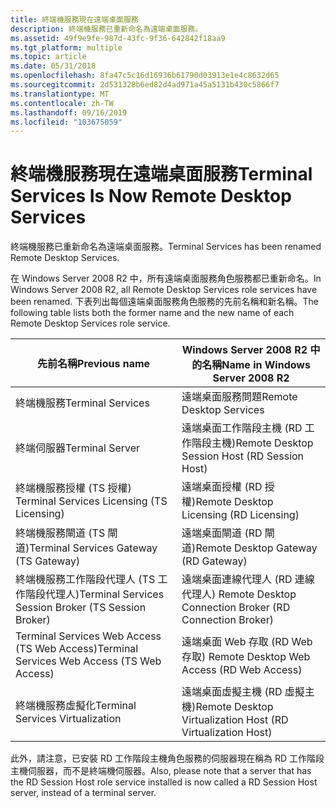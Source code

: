 ```yaml
---
title: 終端機服務現在遠端桌面服務
description: 終端機服務已重新命名為遠端桌面服務。
ms.assetid: 49f9e9fe-987d-43fc-9f36-642842f18aa9
ms.tgt_platform: multiple
ms.topic: article
ms.date: 05/31/2018
ms.openlocfilehash: 8fa47c5c16d16936b61790d03913e1e4c8632d65
ms.sourcegitcommit: 2d531328b6ed82d4ad971a45a5131b430c5866f7
ms.translationtype: MT
ms.contentlocale: zh-TW
ms.lasthandoff: 09/16/2019
ms.locfileid: "103675059"
---
```

# <a name="terminal-services-is-now-remote-desktop-services"></a><span data-ttu-id="90ebc-103">終端機服務現在遠端桌面服務</span><span class="sxs-lookup"><span data-stu-id="90ebc-103">Terminal Services Is Now Remote Desktop Services</span></span>

<span data-ttu-id="90ebc-104">終端機服務已重新命名為遠端桌面服務。</span><span class="sxs-lookup"><span data-stu-id="90ebc-104">Terminal Services has been renamed Remote Desktop Services.</span></span>

<span data-ttu-id="90ebc-105">在 Windows Server 2008 R2 中，所有遠端桌面服務角色服務都已重新命名。</span><span class="sxs-lookup"><span data-stu-id="90ebc-105">In Windows Server 2008 R2, all Remote Desktop Services role services have been renamed.</span></span> <span data-ttu-id="90ebc-106">下表列出每個遠端桌面服務角色服務的先前名稱和新名稱。</span><span class="sxs-lookup"><span data-stu-id="90ebc-106">The following table lists both the former name and the new name of each Remote Desktop Services role service.</span></span>



| <span data-ttu-id="90ebc-107">先前名稱</span><span class="sxs-lookup"><span data-stu-id="90ebc-107">Previous name</span></span>                                                   | <span data-ttu-id="90ebc-108">Windows Server 2008 R2 中的名稱</span><span class="sxs-lookup"><span data-stu-id="90ebc-108">Name in Windows Server 2008 R2</span></span>                                         |
|-----------------------------------------------------------------|------------------------------------------------------------------------|
| <span data-ttu-id="90ebc-109">終端機服務</span><span class="sxs-lookup"><span data-stu-id="90ebc-109">Terminal Services</span></span> <br/>                                   | <span data-ttu-id="90ebc-110">遠端桌面服務問題</span><span class="sxs-lookup"><span data-stu-id="90ebc-110">Remote Desktop Services</span></span><br/>                                     |
| <span data-ttu-id="90ebc-111">終端伺服器</span><span class="sxs-lookup"><span data-stu-id="90ebc-111">Terminal Server</span></span><br/>                                      | <span data-ttu-id="90ebc-112">遠端桌面工作階段主機 (RD 工作階段主機)</span><span class="sxs-lookup"><span data-stu-id="90ebc-112">Remote Desktop Session Host (RD Session Host)</span></span><br/>               |
| <span data-ttu-id="90ebc-113">終端機服務授權 (TS 授權) </span><span class="sxs-lookup"><span data-stu-id="90ebc-113">Terminal Services Licensing (TS  Licensing)</span></span><br/>          | <span data-ttu-id="90ebc-114">遠端桌面授權 (RD 授權)</span><span class="sxs-lookup"><span data-stu-id="90ebc-114">Remote Desktop Licensing (RD Licensing)</span></span><br/>                     |
| <span data-ttu-id="90ebc-115">終端機服務閘道 (TS 閘道)</span><span class="sxs-lookup"><span data-stu-id="90ebc-115">Terminal Services Gateway (TS Gateway)</span></span><br/>               | <span data-ttu-id="90ebc-116">遠端桌面閘道 (RD 閘道)</span><span class="sxs-lookup"><span data-stu-id="90ebc-116">Remote Desktop Gateway (RD Gateway)</span></span><br/>                         |
| <span data-ttu-id="90ebc-117">終端機服務工作階段代理人 (TS 工作階段代理人)</span><span class="sxs-lookup"><span data-stu-id="90ebc-117">Terminal Services Session Broker (TS Session Broker)</span></span><br/> | <span data-ttu-id="90ebc-118">遠端桌面連線代理人 (RD 連線代理人) </span><span class="sxs-lookup"><span data-stu-id="90ebc-118">Remote Desktop Connection Broker (RD Connection Broker)</span></span><br/>     |
| <span data-ttu-id="90ebc-119">Terminal Services Web Access (TS Web Access)</span><span class="sxs-lookup"><span data-stu-id="90ebc-119">Terminal Services Web Access (TS Web Access)</span></span><br/>         | <span data-ttu-id="90ebc-120">遠端桌面 Web 存取 (RD Web 存取) </span><span class="sxs-lookup"><span data-stu-id="90ebc-120">Remote Desktop Web Access (RD  Web Access)</span></span><br/>                  |
| <span data-ttu-id="90ebc-121">終端機服務虛擬化</span><span class="sxs-lookup"><span data-stu-id="90ebc-121">Terminal Services Virtualization</span></span><br/>                     | <span data-ttu-id="90ebc-122">遠端桌面虛擬主機 (RD 虛擬主機)</span><span class="sxs-lookup"><span data-stu-id="90ebc-122">Remote Desktop Virtualization Host (RD Virtualization Host)</span></span><br/> |



 

<span data-ttu-id="90ebc-123">此外，請注意，已安裝 RD 工作階段主機角色服務的伺服器現在稱為 RD 工作階段主機伺服器，而不是終端機伺服器。</span><span class="sxs-lookup"><span data-stu-id="90ebc-123">Also, please note that a server that has the RD Session Host role service installed is now called a RD Session Host server, instead of a terminal server.</span></span>

 

 





